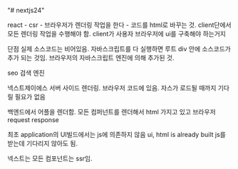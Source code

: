 "# nextjs24" 

react - csr - 브라우저가 렌더링 작업을 한다 - 코드를 html로 바꾸는 것.
client단에서 모든 렌더링 작업을 수행해야 함.
client가 사용자 브라우저에 ui를 구축해야 하는거지

단점 
실제 소스코드는 비어있음. 
자바스크립트를 다 실행하면 루트 div 안에 소스코드가 추가 되는 것임.
브라우저의 자바스크립트 엔진에 의해 추가된 것.

seo 검색 엔진


넥스트제이에스
서버 사이드 렌더링.
브라우저 코드에 있음.
자스가 로드될 때까지 기다릴 필요가 없음

백엔드에서 어플을 렌더함.
모든 컴퍼넌트를 렌더해서 html 가지고 있고
브라우저 request response

최초 application의 UI빌드에서는 js에 의존하지 않음
ui, html is already built
js를 받는데 기다리지 않아도 됨.

넥스트는 모든 컴포넌트는 ssr임. 

